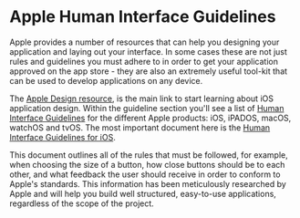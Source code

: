 # Apple Human Interface Guidelines

Apple provides a number of resources that can help you designing your application and laying out your interface. In some cases these are not just rules and guidelines you must adhere to in order to get your application approved on the app store - they are also an extremely useful tool-kit that can be used to develop applications on any device.

The [Apple Design resource](https://developer.apple.com/design/), is the main link to start learning about iOS application design.  Within the guideline section you'll see a list of [Human Interface Guidelines](https://developer.apple.com/design/human-interface-guidelines/) for the different Apple products: iOS, iPADOS, macOS, watchOS and tvOS.  The most important document here is the  [Human Interface Guidelines for iOS](https://developer.apple.com/design/human-interface-guidelines/ios/).

This document outlines all of the rules that must be followed, for example, when choosing the size of a button, how close buttons should be to each other, and what feedback the user should receive in order to conform to Apple's standards. This information has been meticulously researched by Apple and will help you build well structured, easy-to-use applications, regardless of the scope of the project.
